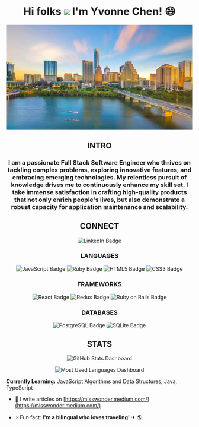 <h1 align="center">Hi folks <img src="https://raw.githubusercontent.com/MartinHeinz/MartinHeinz/master/wave.gif" width="30px"> I'm Yvonne Chen! 😄</h1>
<img src="banner.png" align="center">

<h2 align='center'>INTRO</h2>

<h3 align="center">I am a passionate Full Stack Software Engineer who thrives on tackling complex problems, exploring innovative features, and embracing emerging technologies. My relentless pursuit of knowledge drives me to continuously enhance my skill set. I take immense satisfaction in crafting high-quality products that not only enrich people's lives, but also demonstrate a robust capacity for application maintenance and scalability.</h3>


<h2 align='center'>CONNECT</h2>

<p align='center'>
    <a href='https://www.linkedin.com/in/chen-yvonne/' target='_blank' style='color: inherit; text-decoration: none;'><img src="https://img.shields.io/badge/LinkedIn-0077B5?style=for-the-badge&logo=linkedin&logoColor=white" alt="LinkedIn Badge"></a>
</p>

<h3 align='center'>LANGUAGES</h3>
<p align='center'>
    <img src="https://img.shields.io/badge/JavaScript-F7DF1E?style=for-the-badge&logo=javascript&logoColor=black" alt="JavaScript Badge">
    <img src="https://img.shields.io/badge/Ruby-CC342D?style=for-the-badge&logo=ruby&logoColor=white" alt="Ruby Badge">
    <img src="https://img.shields.io/badge/HTML5-E34F26?style=for-the-badge&logo=html5&logoColor=white" alt="HTML5 Badge">
    <img src="https://img.shields.io/badge/CSS3-1572B6?style=for-the-badge&logo=css3&logoColor=white" alt="CSS3 Badge">
</p>

<h3 align='center'>FRAMEWORKS</h3>

<p align='center'>
    <img src="https://img.shields.io/badge/React-20232A?style=for-the-badge&logo=react&logoColor=61DAFB" alt="React Badge">
    <img src="https://img.shields.io/badge/Redux-593D88?style=for-the-badge&logo=redux&logoColor=white" alt="Redux Badge">
    <img src="https://img.shields.io/badge/Ruby_on_Rails-CC0000?style=for-the-badge&logo=ruby-on-rails&logoColor=white"  alt="Ruby on Rails Badge">
</p>

<h3 align='center'>DATABASES</h3>

<p align='center'>
    <img src="https://img.shields.io/badge/PostgreSQL-316192?style=for-the-badge&logo=postgresql&logoColor=white"  alt="PostgreSQL Badge">
    <img src="https://img.shields.io/badge/SQLite-07405E?style=for-the-badge&logo=sqlite&logoColor=white" alt="SQLite Badge">
</p>


<h2 align='center'>STATS</h2>

<p align='center'>
    <img src="https://github-readme-stats.vercel.app/api?username=misswonder&count_private=true&show_icons=true" width="500" alt="GitHub Stats Dashboard">
</p>
<p align='center'>
    <img src="https://github-readme-stats.vercel.app/api/top-langs/?username=misswonder" width="350" alt="Most Used Languages Dashboard">
</p>


**Currently Learning:**
JavaScript Algorithms and Data Structures, Java, TypeScript


- 📝 I write articles on [https://misswonder.medium.com/](https://misswonder.medium.com/)

- ⚡ Fun fact: **I'm a bilingual who loves traveling!** ✈ 🌎
